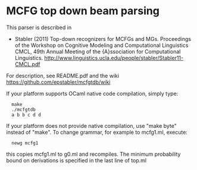 MCFG top down beam parsing
==========================

This parser is described in

- Stabler (2011) Top-down recognizers for MCFGs and MGs.
Proceedings of the Workshop on Cognitive Modeling and Computational Linguistics CMCL,
49th Annual Meeting of the {A}ssociation for Computational Linguistics.
http://www.linguistics.ucla.edu/people/stabler/Stabler11-CMCL.pdf

For description, see README.pdf and the wiki https://github.com/epstabler/mcfgtdb/wiki

If your platform supports OCaml native code compilation, simply type:

      make
      ./mcfgtdb
      a b b c d d

If your platform does not provide native compilation, use "make byte" instead of "make".
To change grammar, for example to mcfg1.ml, execute:

      newg mcfg1

this copies mcfg1.ml to g0.ml and recompiles. 
The minimum probability bound on derivations is specified in the last line of top.ml


